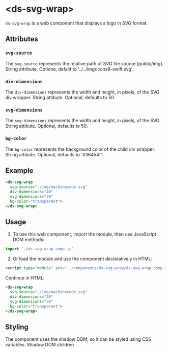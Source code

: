  # &lt;ds-svg-wrap&gt;

`ds-svg-wrap` is a web component that displays a logo in SVG format.

## Attributes

### `svg-source`
The `svg-source` represents the relative path of SVG file source (public/img). String attribute. Optiona, defailt to '../../img/icons8-swift.svg'.

### `div-dimensions`
The `div-dimensions` represents the width and height, in pixels, of the SVG div wrapper. String attibute. Optional, defaults to 50.

### `svg-dimensions`
The `svg-dimensions` represents the width and height, in pixels, of the SVG. String attibute. Optional, defaults to 50.

### `bg-color`
The `bg-color` represents the background color of the child div wrapper. String attibute. Optional, defaults to '#36454f'.

## Example

```html
<ds-svg-wrap 
  svg-source="./img/machinecode.svg" 
  div-dimensions="40" 
  svg-dimensions="30"
  bg-color="transparent">
</ds-svg-wrap>
```

## Usage

1. To use this web component, import the module, then use JavaScript DOM methods:

```javascript
import './ds-svg-wrap.comp.js'
```

2. Or load the module and use the component declaratively in HTML:

```html
<script type="module" src="../components/ds-svg-wrap/ds-svg-wrap.comp.js"></script>
```

Continue in HTML:

```html
<ds-svg-wrap 
  svg-source="./img/machinecode.svg" 
  div-dimensions="40" 
  svg-dimensions="30"
  bg-color="transparent">
</ds-svg-wrap>
```

## Styling
The component uses the shadow DOM, so it can be styled using CSS variables. Shadow DOM children <SVG> have part attributes to allow for responsive styling in global CSS files.
